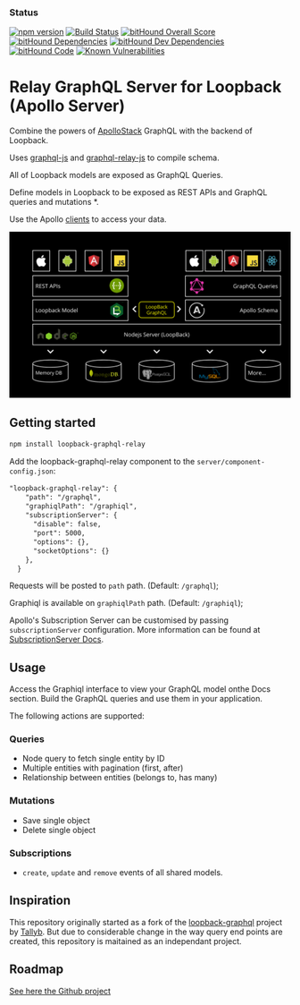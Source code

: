 
### Status
[![npm version](https://badge.fury.io/js/loopback-graphql-relay.svg)](https://badge.fury.io/js/loopback-graphql-relay) [![Build Status](https://travis-ci.org/BlueEastCode/loopback-graphql-relay.svg?branch=master)](https://travis-ci.org/BlueEastCode/loopback-graphql-relay) [![bitHound Overall Score](https://www.bithound.io/github/BlueEastCode/loopback-graphql-relay/badges/score.svg)](https://www.bithound.io/github/BlueEastCode/loopback-graphql-relay) [![bitHound Dependencies](https://www.bithound.io/github/BlueEastCode/loopback-graphql-relay/badges/dependencies.svg)](https://www.bithound.io/github/BlueEastCode/loopback-graphql-relay/develop/dependencies/npm) [![bitHound Dev Dependencies](https://www.bithound.io/github/BlueEastCode/loopback-graphql-relay/badges/devDependencies.svg)](https://www.bithound.io/github/BlueEastCode/loopback-graphql-relay/develop/dependencies/npm) [![bitHound Code](https://www.bithound.io/github/BlueEastCode/loopback-graphql-relay/badges/code.svg)](https://www.bithound.io/github/BlueEastCode/loopback-graphql-relay) [![Known Vulnerabilities](https://snyk.io/test/npm/loopback-graphql-relay/badge.svg)](https://snyk.io/test/npm/loopback-graphql-relay)

# Relay GraphQL Server for Loopback (Apollo Server)

Combine the powers of [ApolloStack](http://www.apollostack.com/) GraphQL with the backend of Loopback.

Uses [graphql-js](https://github.com/graphql/graphql-js) and [graphql-relay-js](https://github.com/graphql/graphql-relay-js) to compile schema.

All of Loopback models are exposed as GraphQL Queries.

Define models in Loopback to be exposed as REST APIs and GraphQL queries and mutations *.

Use the Apollo [clients](http://dev.apollodata.com/) to access your data. 

![Loopback Graphql](./resources/loopback-graphql.png?raw=true "LoopBack Apollo Architecture") 

## Getting started

```sh
npm install loopback-graphql-relay
```
Add the loopback-graphql-relay component to the `server/component-config.json`: 

```
"loopback-graphql-relay": {
    "path": "/graphql",
    "graphiqlPath": "/graphiql",
    "subscriptionServer": {
      "disable": false,
      "port": 5000,
      "options": {},
      "socketOptions": {}
    },
  }
```

Requests will be posted to `path` path. (Default: `/graphql`);

Graphiql is available on `graphiqlPath` path. (Default: `/graphiql`);

Apollo's Subscription Server can be customised by passing `subscriptionServer` configuration. More information can be found at [SubscriptionServer Docs](https://github.com/apollographql/subscriptions-transport-ws#subscriptionserver).

## Usage

Access the Graphiql interface to view your GraphQL model onthe Docs section. 
Build the GraphQL queries and use them in your application.

The following actions are supported: 
###  Queries
* Node query to fetch single entity by ID
* Multiple entities with pagination (first, after)
* Relationship between entities (belongs to, has many)

### Mutations
* Save single object
* Delete single object 

### Subscriptions
* `create`, `update` and `remove` events of all shared models.

## Inspiration
This repository originally started as a fork of the [loopback-graphql](https://github.com/Tallyb/loopback-graphql) project by [Tallyb](https://github.com/Tallyb). But due to considerable change in the way query end points are created, this repository is maitained as an independant project.

## Roadmap
[See here the Github project](https://github.com/BlueEastCode/loopback-graphql-relay/projects)
